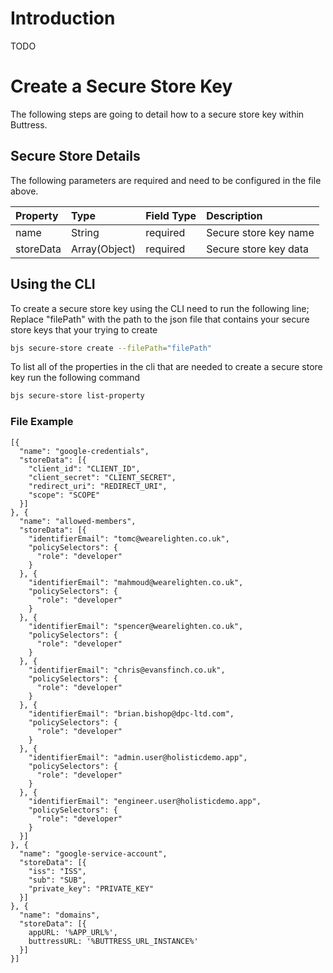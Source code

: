 # Introduction
TODO

# Create a Secure Store Key
The following steps are going to detail how to a secure store key within Buttress.

## Secure Store Details
The following parameters are required and need to be configured in the file above.

| Property | Type | Field Type | Description
| :- | :- | :- | :-
| name | String | required | Secure store key name
| storeData | Array(Object) | required | Secure store key data

## Using the CLI
To create a secure store key using the CLI need to run the following line; Replace "filePath" with the path to the json file that contains your secure store keys that your trying to create
```bash
bjs secure-store create --filePath="filePath"
```

To list all of the properties in the cli that are needed to create a secure store key run the following command
```bash
bjs secure-store list-property
```

### File Example
```
[{
  "name": "google-credentials",
  "storeData": [{
    "client_id": "CLIENT_ID",
    "client_secret": "CLIENT_SECRET",
    "redirect_uri": "REDIRECT_URI",
    "scope": "SCOPE"
  }]
}, {
  "name": "allowed-members",
  "storeData": [{
    "identifierEmail": "tomc@wearelighten.co.uk",
    "policySelectors": {
      "role": "developer"
    }
  }, {
    "identifierEmail": "mahmoud@wearelighten.co.uk",
    "policySelectors": {
      "role": "developer"
    }
  }, {
    "identifierEmail": "spencer@wearelighten.co.uk",
    "policySelectors": {
      "role": "developer"
    }
  }, {
    "identifierEmail": "chris@evansfinch.co.uk",
    "policySelectors": {
      "role": "developer"
    }
  }, {
    "identifierEmail": "brian.bishop@dpc-ltd.com",
    "policySelectors": {
      "role": "developer"
    }
  }, {
    "identifierEmail": "admin.user@holisticdemo.app",
    "policySelectors": {
      "role": "developer"
    }
  }, {
    "identifierEmail": "engineer.user@holisticdemo.app",
    "policySelectors": {
      "role": "developer"
    }
  }]
}, {
  "name": "google-service-account",
  "storeData": [{
    "iss": "ISS",
    "sub": "SUB",
    "private_key": "PRIVATE_KEY"
  }]
}, {
  "name": "domains",
  "storeData": [{
    appURL: '%APP_URL%',
    buttressURL: '%BUTTRESS_URL_INSTANCE%'
  }]
}]
```